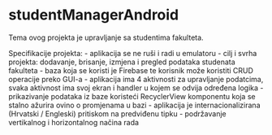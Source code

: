 # studentManagerAndroid

Tema ovog projekta je upravljanje sa studentima fakulteta.

Specifikacije projekta:
    - aplikacija se ne ruši i radi u emulatoru
    - cilj i svrha projekta: dodavanje, brisanje, izmjena i pregled podataka studenata fakulteta
    - baza koja se koristi je Firebase te korisnik može koristiti CRUD operacije preko GUI-a
    - aplikacija ima 4 aktivnosti za upravljanje podatcima, svaka aktivnost ima svoj ekran i handler u kojem se odvija određena logika
    - prikazivanje podataka iz baze koristeći RecyclerView komponentu koja se stalno ažurira ovino o promjenama u bazi
    - aplikacija je internacionalizirana (Hrvatski / Engleski) pritiskom na predviđenu tipku
    - podržavanje vertikalnog i horizontalnog načina rada

